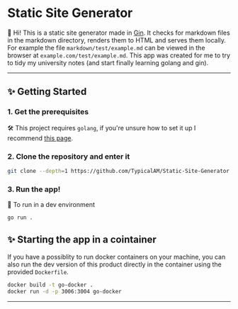 # Static Site Generator

👋 Hi! This is a static site generator made in [Gin](https://github.com/gin-gonic/gin). It checks for markdown files in the markdown directory, renders them to HTML and serves them locally. For example the file `markdown/test/example.md` can be viewed in the browser at `example.com/test/example.md`. This app was created for me to try to tidy my university notes (and start finally learning golang and gin).

---

## ✨ Getting Started

### 1. Get the prerequisites

🛠 This project requires `golang`, if you're unsure how to set it up I recommend  [this page](https://go.dev/doc/install).

### 2. Clone the repository and enter it

```sh
git clone --depth=1 https://github.com/TypicalAM/Static-Site-Generator.git && cd Static-Site-Generator
```

### 3. Run the app!

🌟 To run in a dev environment

```sh
go run .
```

## ✨ Starting the app in a cointainer

If you have a possiblity to run docker containers on your machine, you can also run the dev version of this product directly in the container using the provided `Dockerfile`.

```sh
docker build -t go-docker . 
docker run -d -p 3006:3004 go-docker
```

---
